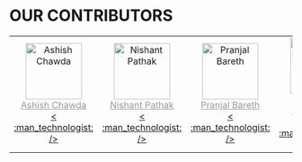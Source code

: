 # OUR CONTRIBUTORS

<!--
Only change <TEXT> to desired value
Copy following template, make changes and paste after the existing code
TEMPLATE:-
-----------------------------------------------------------------------------------------------------------------------
<td>
<a href="<YOUR WEBSITE URL>" >
<img src="<YOUR IMAGE LINK>" alt="<YOUR NAME>" title="<YOUR NAME>" width="100px" height="auto" />
</a>
 <br/>
<a href="https://github.com/<YOUR GITHUB USERNAME>/" title="<GITHUB USERNAME>" style="color:#999;">
<YOUR NAME>
</a>
 <br/>
<a href="https://github.com/we-developers-community/community-website/commits?author=<YOUR GITHUB USERNAME>" title="code">&lt;
:man_technologist:
&#47;&gt;</a>
</td>
------------------------------------------------------------------------------------------------------------------------
 -->


<table>
<tr>
 <td align="center">
<a href="https://www.linkedin.com/in/ashishchawda">
<img src="https://avatars1.githubusercontent.com/u/56932286?v=4" alt="Ashish Chawda" title="Ashish Chawda" width="100px" height="auto" />
</a>
<br/>
<a href="https://github.com/pixan198/" title="pixan198" style="color:#999;">
Ashish Chawda
</a>
<br/>
<a href="https://github.com/we-developers-community/community-website/commits?author=pixan198" title="code">&lt;
:man_technologist:
&#47;&gt;</a>
</td>
 
<td align="center">
<a href="https://www.linkedin.com/in/nishant-pathak-283690193" >
<img src="https://avatars.githubusercontent.com/NishantPathak2704" alt="Nishant Pathak" title="Nishant Pathak" width="100px" height="auto" />
</a>
<br/>
<a href="https://github.com/NishantPathak2704/" title="NishantPathak2704" style="color:#999;">
Nishant Pathak
</a>
<br/>
<a href="https://github.com/we-developers-community/community-website/commits?author=NishantPathak2704" title="code">&lt;
:man_technologist:
&#47;&gt;</a>
</td>
 
<td align="center">
<a href="https://www.linkedin.com/in/pranjal-bareth" >
<img src="https://avatars.githubusercontent.com/pranjalbareth" alt="Pranjal Bareth" title="Pranjal Bareth" width="100px" height="auto" />
</a>
<br/>
<a href="https://github.com/pranjalbareth/" title="pranjalbareth" style="color:#999;">
Pranjal Bareth
</a>
<br/>
<a href="https://github.com/we-developers-community/community-website/commits?author=Pranjal Bareth" title="code">&lt;
:man_technologist:
&#47;&gt;</a>
</td>

<td align="center">
<a href="https://www.linkedin.com/in/deepak-suryawanshi-740546198/" >
<img src="https://instagram.fidr1-2.fna.fbcdn.net/v/t51.2885-19/s320x320/107451554_701319837098904_4320658701392622403_n.jpg?_nc_ht=instagram.fidr1-2.fna.fbcdn.net&_nc_ohc=woxt6tki_boAX8NWOQL&oh=0ffdbf2665c63d4bafd50b757de0514d&oe=5F866C5B" alt="Deepak suryawanshi" title="Deepak suryawanshi" width="100px" height="auto" />
</a>
<br/>
<a href="https://github.com/deepaksy/" title="deepaksy" style="color:#999;">
Deepak suryawanshi
</a>
<br/>
<a href="https://github.com/we-developers-community/community-website/commits?author=deepaksy" title="code">&lt;
:man_technologist:
&#47;&gt;</a>
</td>

<td>
<a href="https://www.linkedin.com/in/aaliya7516>" >
<img src="https://media-exp1.licdn.com/dms/image/C5603AQGHBAQvvvs2Xg/profile-displayphoto-shrink_200_200/0?e=1607558400&v=beta&t=UgvNxjc0_qPP2mZ1KdTEyMRad6bTx2rPap8NLmktvXY" alt="Aaliya Haque" title="Aaliya Haque" width="100px" height="auto" />
</a>
 <br/>
<a href="https://github.com/Aaliya7516/" title="Aaliya7516" style="color:#999;">
Aaliya Haque
</a>
 <br/>
<a href="https://github.com/we-developers-community/community-website/commits?author=Aaliya7516" title="code">&lt;
:man_technologist:
&#47;&gt;</a>
</td>



</tr>
</table>


